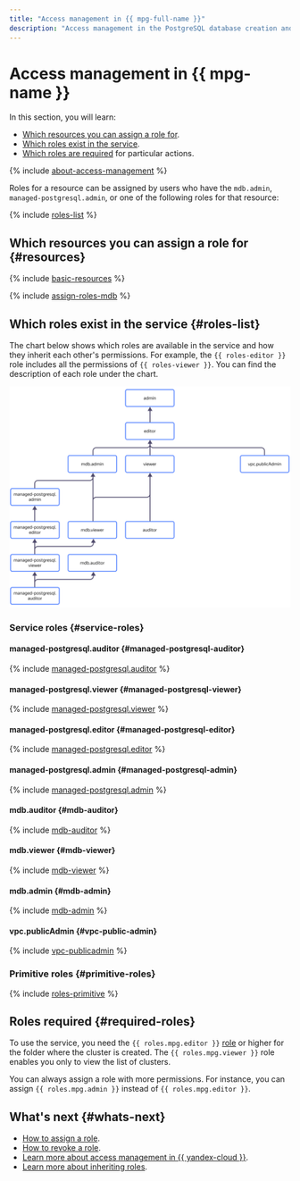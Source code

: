 ```yaml
---
title: "Access management in {{ mpg-full-name }}"
description: "Access management in the PostgreSQL database creation and management service. This section describes the resources for which you can assign a role, the roles existing in the service, and the roles required to perform a particular action."
---
```


# Access management in {{ mpg-name }}


In this section, you will learn:

* [Which resources you can assign a role for](#resources).
* [Which roles exist in the service](#roles-list).
* [Which roles are required](#required-roles) for particular actions.

{% include [about-access-management](../../_includes/iam/about-access-management.md) %}

Roles for a resource can be assigned by users who have the `mdb.admin`, `managed-postgresql.admin`, or one of the following roles for that resource:

{% include [roles-list](../../_includes/iam/roles-list.md) %}

## Which resources you can assign a role for {#resources}

{% include [basic-resources](../../_includes/iam/basic-resources-for-access-control.md) %}

{% include [assign-roles-mdb](../../_includes/iam/assign-roles-mdb.md) %}

## Which roles exist in the service {#roles-list}

The chart below shows which roles are available in the service and how they inherit each other's permissions. For example, the `{{ roles-editor }}` role includes all the permissions of `{{ roles-viewer }}`. You can find the description of each role under the chart.

![image](../../_assets/mdb/roles-managed-postgresql.svg)

### Service roles {#service-roles}

#### managed-postgresql.auditor {#managed-postgresql-auditor}

{% include [managed-postgresql.auditor](../../_roles/managed-postgresql/auditor.md) %}

#### managed-postgresql.viewer {#managed-postgresql-viewer}

{% include [managed-postgresql.viewer](../../_roles/managed-postgresql/viewer.md) %}

#### managed-postgresql.editor {#managed-postgresql-editor}

{% include [managed-postgresql.editor](../../_roles/managed-postgresql/editor.md) %}

#### managed-postgresql.admin {#managed-postgresql-admin}

{% include [managed-postgresql.admin](../../_roles/managed-postgresql/admin.md) %}

#### mdb.auditor {#mdb-auditor}

{% include [mdb-auditor](../../_roles/mdb/auditor.md) %}

#### mdb.viewer {#mdb-viewer}

{% include [mdb-viewer](../../_roles/mdb/viewer.md) %}

#### mdb.admin {#mdb-admin}

{% include [mdb-admin](../../_roles/mdb/admin.md) %}

#### vpc.publicAdmin {#vpc-public-admin}

{% include [vpc-publicadmin](../../_roles/vpc/publicAdmin.md) %}


### Primitive roles {#primitive-roles}

{% include [roles-primitive](../../_includes/roles-primitive.md) %}

## Roles required {#required-roles}

To use the service, you need the `{{ roles.mpg.editor }}` [role](../../iam/concepts/access-control/roles.md) or higher for the folder where the cluster is created. The `{{ roles.mpg.viewer }}` role enables you only to view the list of clusters.

You can always assign a role with more permissions. For instance, you can assign `{{ roles.mpg.admin }}` instead of `{{ roles.mpg.editor }}`.

## What's next {#whats-next}

* [How to assign a role](../../iam/operations/roles/grant.md).
* [How to revoke a role](../../iam/operations/roles/revoke.md).
* [Learn more about access management in {{ yandex-cloud }}](../../iam/concepts/access-control/index.md).
* [Learn more about inheriting roles](../../resource-manager/concepts/resources-hierarchy.md#access-rights-inheritance).

